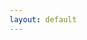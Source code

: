 ```yaml
---
layout: default
---
```

<script type="text/javascript">

console.log("--notes--");
console.log(notes.length);
notes.forEach(note => console.log(note.title, note.tags));

console.log("--alltags--");
console.log(alltags.length);
alltags.forEach(tag => console.log(tag));

console.log("--tag--");
var mytag = getTagParameter();
console.log(mytag);

console.log("--notes by tag, pinned--");
var mynotes = getNotesByTag(mytag, true);
console.log(mynotes.length);
mynotes.forEach(note => console.log(note.title, note.tags));

console.log("--notes by tag, not pinned--");
var mynotes = getNotesByTag(mytag, false);
console.log(mynotes.length);
mynotes.forEach(note => console.log(note.title, note.tags));

</script>

<div id="tagslist">
</div>

<!--
<form action="" method="get">
<select id="tagslist2" name="tag" onChange="form.submit()">
  <option value="">*</option>
  <option>email</option>
</select>
</form>
-->

<ul id="noteslist">
</ul>

<script type="text/javascript">

  function ready() {
    let myUrl = window.location.origin + window.location.pathname;
    let myTag = getTagParameter();

    // alltags.forEach(tag => {
    //   let liNode = document.createElement("li");
    //   let aNode = document.createElement("a");

    //   aNode.append(tag);

    //   if (tag == myTag) {
    //     aNode.setAttribute("href", myUrl);
    //     let strongNode = document.createElement("strong");
    //     strongNode.append(aNode);
    //     liNode.append(strongNode);
    //   }
    //   else {
    //     aNode.setAttribute("href", myUrl + "?tag=" + tag);
    //     liNode.append(aNode);
    //   }
    //   tagslist.append(liNode);
    // });

    const starTag = "all";
    myTag = myTag == "" || myTag == null ? starTag : myTag;
    myAlltags = [starTag].concat(alltags);
    let delim = "";
    myAlltags.forEach(tag => {
      let aNode = document.createElement("a");
      console.log("tag=", tag, "  myTag=", myTag);
      if (tag == myTag ) {
        aNode.append("[" + tag + "]");
        aNode.setAttribute("href", myUrl);
      }
      else {
        aNode.append(tag);
        aNode.setAttribute("href", tag == starTag ? myUrl : myUrl + "?tag=" + tag);
      }
      tagslist.append(delim);
      tagslist.append(aNode);
      delim = " | ";
    });

    let myNotes = getNotesByTag(myTag == starTag ? "" : myTag, true );

    myNotes.forEach(note => {
      let liNode = document.createElement("li");
      let aNode = document.createElement("a");
      aNode.setAttribute("href", note.url);
      aNode.append(note.title);
      liNode.append(aNode);
      liNode.append(document.createElement("br"));
      liNode.append(note.excerpt);
      noteslist.append(liNode);

    let myNotes = getNotesByTag(myTag == starTag ? "" : myTag, false );

    myNotes.forEach(note => {
      let liNode = document.createElement("li");
      let aNode = document.createElement("a");
      aNode.setAttribute("href", note.url);
      aNode.append(note.title);
      liNode.append(aNode);
      liNode.append(document.createElement("br"));
      liNode.append(note.excerpt);
      noteslist.append(liNode);
    });

  }

  document.addEventListener("DOMContentLoaded", ready);
</script>
